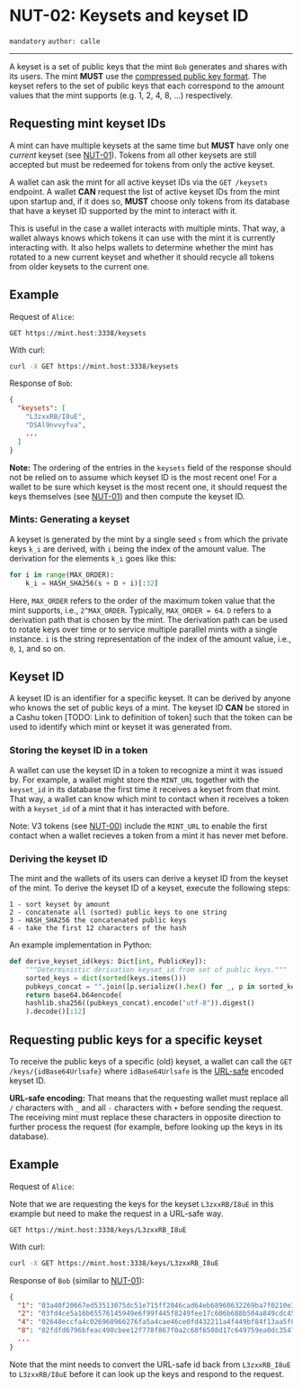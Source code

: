 NUT-02: Keysets and keyset ID
==========================

`mandatory` `author: calle`

---

A keyset is a set of public keys that the mint `Bob` generates and shares with its users. The mint **MUST** use the [compressed public key format](https://learnmeabitcoin.com/technical/public-key#public-key-format). The keyset refers to the set of public keys that each correspond to the amount values that the mint supports (e.g. 1, 2, 4, 8, ...) respectively.

## Requesting mint keyset IDs

A mint can have multiple keysets at the same time but **MUST** have only one *current* keyset (see [NUT-01][01]). Tokens from all other keysets are still accepted but must be redeemed for tokens from only the active keyset.

A wallet can ask the mint for all active keyset IDs via the `GET /keysets` endpoint. A wallet **CAN** request the list of active keyset IDs from the mint upon startup and, if it does so, **MUST** choose only tokens from its database that have a keyset ID supported by the mint to interact with it.

This is useful in the case a wallet interacts with multiple mints. That way, a wallet always knows which tokens it can use with the mint it is currently interacting with. It also helps wallets to determine whether the mint has rotated to a new current keyset and whether it should recycle all tokens from older keysets to the current one.

## Example

Request of `Alice`:

```http
GET https://mint.host:3338/keysets
```

With curl:

```bash
curl -X GET https://mint.host:3338/keysets
```

Response of `Bob`:

```json
{
  "keysets": [
    "L3zxxRB/I8uE",
    "DSAl9nvvyfva",
    ...
  ]
}
```

**Note:** The ordering of the entries in the `keysets` field of the response should not be relied on to assume which keyset ID is the most recent one! For a wallet to be sure which keyset is the most recent one, it should request the keys themselves (see [NUT-01][01]) and then compute the keyset ID.

### Mints: Generating a keyset

A keyset is generated by the mint by a single seed `s` from which the private keys `k_i` are derived, with `i` being the index of the amount value. The derivation for the elements `k_i` goes like this:

```python
for i in range(MAX_ORDER):
	k_i = HASH_SHA256(s + D + i)[:32]
```

Here, `MAX_ORDER` refers to the order of the maximum token value that the mint supports, i.e., `2^MAX_ORDER`. Typically, `MAX_ORDER = 64`. `D` refers to a derivation path that is chosen by the mint. The derivation path can be used to rotate keys over time or to service multiple parallel mints with a single instance. `i` is the string representation of the index of the amount value, i.e., `0`, `1`, and so on.

## Keyset ID

A keyset ID is an identifier for a specific keyset. It can be derived by anyone who knows the set of public keys of a mint. The keyset ID **CAN** be stored in a Cashu token [TODO: Link to definition of token] such that the token can be used to identify which mint or keyset it was generated from. 

### Storing the keyset ID in a token

A wallet can use the keyset ID in a token to recognize a mint it was issued by. For example, a wallet might store the `MINT_URL` together with the `keyset_id` in its database the first time it receives a keyset from that mint. That way, a wallet can know which mint to contact when it receives a token with a `keyset_id` of a mint that it has interacted with before.

Note: V3 tokens (see [NUT-00][00]) include the `MINT_URL` to enable the first contact when a wallet recieves a token from a mint it has never met before.

### Deriving the keyset ID

The mint and the wallets of its users can derive a keyset ID from the keyset of the mint. To derive the keyset ID of a keyset, execute the following steps:

```
1 - sort keyset by amount
2 - concatenate all (sorted) public keys to one string
3 - HASH_SHA256 the concatenated public keys
4 - take the first 12 characters of the hash
```

An example implementation in Python:

```python
def derive_keyset_id(keys: Dict[int, PublicKey]):
	"""Deterministic derivation keyset_id from set of public keys."""
	sorted_keys = dict(sorted(keys.items()))
	pubkeys_concat = "".join([p.serialize().hex() for _, p in sorted_keys.items()])
	return base64.b64encode(
	hashlib.sha256((pubkeys_concat).encode("utf-8")).digest()
	).decode()[:12]
```

## Requesting public keys for a specific keyset
To receive the public keys of a specific (old) keyset, a wallet can call the `GET /keys/{idBase64Urlsafe}` where `idBase64Urlsafe` is the [URL-safe](https://datatracker.ietf.org/doc/html/rfc3548#section-4) encoded keyset ID. 

**URL-safe encoding:** That means that the requesting wallet must replace all `/` characters with `_` and all `-` characters with `+` before sending the request. The receiving mint must replace these characters in opposite direction to further process the request (for example, before looking up the keys in its database). 

## Example

Request of `Alice`:

Note that we are requesting the keys for the keyset `L3zxxRB/I8uE` in this example but need to make the request in a URL-safe way.

```http
GET https://mint.host:3338/keys/L3zxxRB_I8uE
```

With curl:

```bash
curl -X GET https://mint.host:3338/keys/L3zxxRB_I8uE
```

Response of `Bob` (similar to [NUT-01][01]):

```json
{
  "1": "03a40f20667ed53513075dc51e715ff2046cad64eb68960632269ba7f0210e38bc",
  "2": "03fd4ce5a16b65576145949e6f99f445f8249fee17c606b688b504a849cdc452de",
  "4": "02648eccfa4c026960966276fa5a4cae46ce0fd432211a4f449bf84f13aa5f8303",
  "8": "02fdfd6796bfeac490cbee12f778f867f0a2c68f6508d17c649759ea0dc3547528",
  ...
}
```

Note that the mint needs to convert the URL-safe id back from `L3zxxRB_I8uE` to `L3zxxRB/I8uE` before it can look up the keys and respond to the request.

[00]: 00.md
[01]: 01.md
[02]: 02.md
[03]: 03.md
[04]: 04.md
[05]: 05.md
[06]: 06.md
[07]: 07.md
[08]: 08.md
[09]: 09.md
[10]: 10.md
[11]: 11.md
[12]: 12.md
[13]: 13.md
[14]: 14.md
[15]: 15.md
[16]: 16.md
[17]: 17.md
[18]: 18.md
[19]: 19.md
[20]: 20.md
